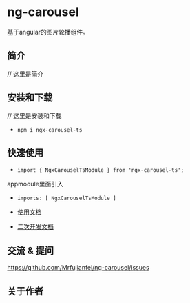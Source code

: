 # ng-carousel
基于angular的图片轮播组件。


## 简介

// 这里是简介


## 安装和下载


// 这里是安装和下载

- `npm i ngx-carousel-ts`



## 快速使用

- `import { NgxCarouselTsModule } from 'ngx-carousel-ts';`

appmodule里面引入

- `imports: [ NgxCarouselTsModule ]`

- [使用文档](./doc/use/README.md)


- [二次开发文档](./doc/dev/README.md)



## 交流 & 提问

https://github.com/Mrfujianfei/ng-carousel/issues


## 关于作者


